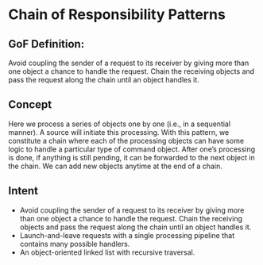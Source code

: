 # Chain of Responsibility Patterns

## GoF Definition: 
Avoid coupling the sender of a request to its receiver by giving more than one object a chance to handle the request. Chain the receiving objects and pass the request along the chain until an object handles it.

## Concept 
Here we process a series of objects one by one (i.e., in a sequential manner). A source will initiate this processing. With this pattern, we constitute a chain where each of the processing objects can have some logic to handle a particular type of command object. After one’s processing is done, if anything is still pending, it can be forwarded to the next object in the chain. We can add new objects anytime at the end of a chain.

## Intent

- Avoid coupling the sender of a request to its receiver by giving more than one object a chance to handle the request. Chain the receiving objects and pass the request along the chain until an object handles it.
- Launch-and-leave requests with a single processing pipeline that contains many possible handlers.
- An object-oriented linked list with recursive traversal.
